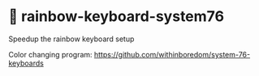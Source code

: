 # 🌈 rainbow-keyboard-system76
Speedup the rainbow keyboard setup

Color changing program: https://github.com/withinboredom/system-76-keyboards
